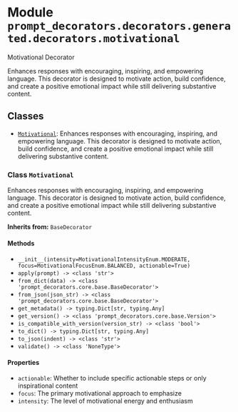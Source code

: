 # Module `prompt_decorators.decorators.generated.decorators.motivational`

Motivational Decorator

Enhances responses with encouraging, inspiring, and empowering language. This decorator is designed to motivate action, build confidence, and create a positive emotional impact while still delivering substantive content.

## Classes

- [`Motivational`](#class-motivational): Enhances responses with encouraging, inspiring, and empowering language. This decorator is designed to motivate action, build confidence, and create a positive emotional impact while still delivering substantive content.

### Class `Motivational`

Enhances responses with encouraging, inspiring, and empowering language. This decorator is designed to motivate action, build confidence, and create a positive emotional impact while still delivering substantive content.

**Inherits from:** `BaseDecorator`

#### Methods

- `__init__(intensity=MotivationalIntensityEnum.MODERATE, focus=MotivationalFocusEnum.BALANCED, actionable=True)`
- `apply(prompt) -> <class 'str'>`
- `from_dict(data) -> <class 'prompt_decorators.core.base.BaseDecorator'>`
- `from_json(json_str) -> <class 'prompt_decorators.core.base.BaseDecorator'>`
- `get_metadata() -> typing.Dict[str, typing.Any]`
- `get_version() -> <class 'prompt_decorators.core.base.Version'>`
- `is_compatible_with_version(version_str) -> <class 'bool'>`
- `to_dict() -> typing.Dict[str, typing.Any]`
- `to_json(indent) -> <class 'str'>`
- `validate() -> <class 'NoneType'>`
#### Properties

- `actionable`: Whether to include specific actionable steps or only inspirational content
- `focus`: The primary motivational approach to emphasize
- `intensity`: The level of motivational energy and enthusiasm
